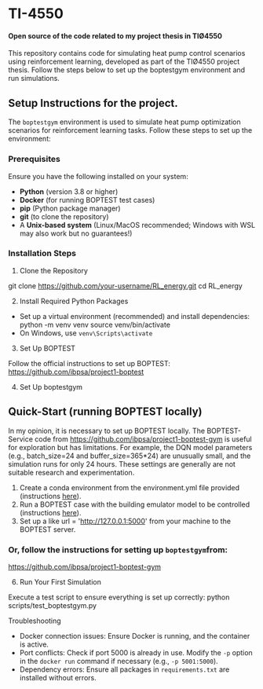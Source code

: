 # TI-4550
#### Open source of the code related to my project thesis in TIØ4550
This repository contains code for simulating heat pump control scenarios using reinforcement learning, developed as part of the TIØ4550 project thesis. Follow the steps below to set up the boptestgym environment and run simulations.

## Setup Instructions for the project.

The `boptestgym` environment is used to simulate heat pump optimization scenarios for reinforcement learning tasks. Follow these steps to set up the environment:

### Prerequisites
Ensure you have the following installed on your system:
- **Python** (version 3.8 or higher)
- **Docker** (for running BOPTEST test cases)
- **pip** (Python package manager)
- **git** (to clone the repository)
- A **Unix-based system** (Linux/MacOS recommended; Windows with WSL may also work but no guarantees!)

### Installation Steps

1. Clone the Repository

git clone https://github.com/your-username/RL_energy.git
cd RL_energy

2. Install Required Python Packages

- Set up a virtual environment (recommended) and install dependencies:
python -m venv venv
source venv/bin/activate
- On Windows, use `venv\Scripts\activate`

3. Set Up BOPTEST

Follow the official instructions to set up BOPTEST:
https://github.com/ibpsa/project1-boptest

4. Set Up boptestgym

## Quick-Start (running BOPTEST locally)
In my opinion, it is necessary to set up BOPTEST locally. The BOPTEST-Service code from https://github.com/ibpsa/project1-boptest-gym is useful for exploration but has limitations. For example, the DQN model parameters (e.g., batch_size=24 and buffer_size=365*24) are unusually small, and the simulation runs for only 24 hours. These settings are generally are not suitable research and experimentation.

1. Create a conda environment from the environment.yml file provided (instructions [here](https://docs.conda.io/projects/conda/en/latest/user-guide/tasks/manage-environments.html#creating-an-environment-from-an-environment-yml-file)).
2. Run a BOPTEST case with the building emulator model to be controlled (instructions [here](https://github.com/ibpsa/project1-boptest/blob/master/README.md)).
3. Set up a like url = 'http://127.0.0.1:5000' from your machine to the BOPTEST server.

### Or, follow the instructions for setting up `boptestgym`from:
https://github.com/ibpsa/project1-boptest-gym

6. Run Your First Simulation

Execute a test script to ensure everything is set up correctly:
python scripts/test_boptestgym.py

Troubleshooting
- Docker connection issues: Ensure Docker is running, and the container is active.
- Port conflicts: Check if port 5000 is already in use. Modify the `-p` option in the `docker run` command if necessary (e.g., `-p 5001:5000`).
- Dependency errors: Ensure all packages in `requirements.txt` are installed without errors.

